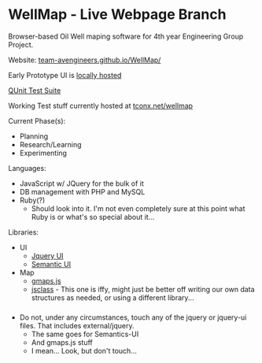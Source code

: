 WellMap - Live Webpage Branch
=======

Browser-based Oil Well maping software for 4th year Engineering Group Project.

Website: [team-avengineers.github.io/WellMap/](http://team-avengineers.github.io/WellMap/)

Early Prototype UI is [locally hosted](http://team-avengineers.github.io/WellMap/ui_proto.html)

[QUnit Test Suite](http://team-avengineers.github.io/WellMap/qunit)

Working Test stuff currently hosted at [tconx.net/wellmap](http://tconx.net/wellmap/)

Current Phase(s):
* Planning
* Research/Learning
* Experimenting
	

Languages:

* JavaScript w/ JQuery for the bulk of it
* DB management with PHP and MySQL
* Ruby(?)
	* Should look into it.  I'm not even completely sure at this point what Ruby is or what's so special about it...

Libraries:

* UI
	* [Jquery UI](https://github.com/jquery/jquery-ui)
	* [Semantic UI](https://github.com/Semantic-Org/Semantic-UI)
* Map
	* [gmaps.js](https://github.com/hpneo/gmaps)
	* [jsclass](https://github.com/jcoglan/jsclass) - This one is iffy, might just be better off writing our own data structures as needed, or using a different library...

### <style color="#ff0000">DO NOT</style>

* Do not, under any circumstances, touch any of the jquery or jquery-ui files.  That includes external/jquery.
  * The same goes for Semantics-UI
  * And gmaps.js stuff
  * I mean...  Look, but don't touch...
